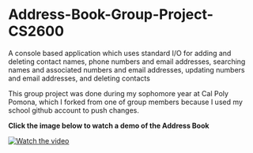 # Address-Book-Group-Project-CS2600

A console based application which uses standard I/O for adding and deleting contact names, phone numbers and email addresses, searching names and associated numbers and email addresses, updating numbers and email addresses, and deleting contacts

This group project was done during my sophomore year at Cal Poly Pomona, which I forked from one of group members because I used my school github account to push changes.

**Click the image below to watch a demo of the Address Book** 

[![Watch the video](https://user-images.githubusercontent.com/73093864/184276537-0d66d35d-6fdf-4997-9337-590c35e6e6f2.png)](https://youtu.be/S8Uw1Irw_7I)

